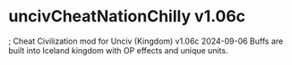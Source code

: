 # uncivCheatNationChilly v1.06c
; Cheat Civilization mod for Unciv (Kingdom)
v1.06c 2024-09-06
Buffs are built into Iceland kingdom with OP effects and unique units.
